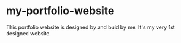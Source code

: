 # my-portfolio-website
This portfolio website is designed by and buid by me. It's my very 1st designed website.
